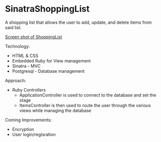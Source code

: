# SinatraShoppingList
A shopping list that allows the user to add, update, and delete items from said list.

[Screen shot of ShoppingList]()


Technology:
* HTML & CSS
* Embedded Ruby for View management
* Sinatra - MVC
* Postgresql - Database management

Approach:
* Ruby Controllers
  * ApplicationController is used to connect to the database and set the stage
  * ItemsController is then used to route the user through the various views while managing the database

Coming Improvements:
* Encryption
* User login/regisration
